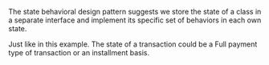 The state behavioral design pattern suggests we store the state of a class in a separate interface and implement its specific set of behaviors
in each own state.

Just like in this example. The state of a transaction could be a Full payment type of transaction or an installment basis.
